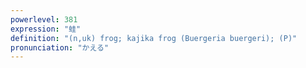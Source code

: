 ```yaml
---
powerlevel: 381
expression: "蛙"
definition: "(n,uk) frog; kajika frog (Buergeria buergeri); (P)"
pronunciation: "かえる"
---
```

